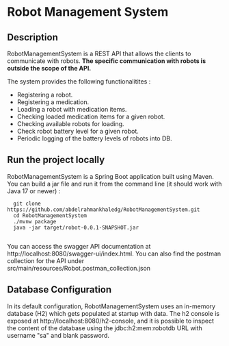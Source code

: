 # Robot Management System

## Description
RobotManagementSystem is a REST API that allows the clients to communicate with robots. **The specific communication with robots is outside the scope of the API.**

The system provides the following functionalitites :

- Registering a robot.
- Registering a medication.
- Loading a robot with medication items.
- Checking loaded medication items for a given robot.
- Checking available robots for loading.
- Check robot battery level for a given robot.
- Periodic logging of the battery levels of robots into DB.

## Run the project locally
RobotManagementSystem is a Spring Boot application built using Maven. You can build a jar file and run it from the command line (it should work with Java 17 or newer) : 
```
  git clone https://github.com/abdelrahmankhaledg/RobotManagementSystem.git
  cd RobotManagementSystem
  ./mvnw package
  java -jar target/robot-0.0.1-SNAPSHOT.jar
  
```
You can access the swagger API documentation at http://localhost:8080/swagger-ui/index.html. You can also find the postman collection for the API under src/main/resources/Robot.postman_collection.json

## Database Configuration
In its default configuration, RobotManagementSystem uses an in-memory database (H2) which gets populated at startup with data. The h2 console is exposed at http://localhost:8080/h2-console, and it is possible to inspect the content of the database using the jdbc:h2:mem:robotdb URL with username "sa" and blank password.